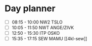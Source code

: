 # Day planner

- [ ] 08:15 - 10:00 NW2 TSLO
- [ ] 10:05 - 11:50 NWT ANGE/ZIVK
- [ ] 12:50 - 15:30 ITP OSKO
- [ ] 15:35 - 17:15 SEW MAMU
	[[4kl-sew]]
